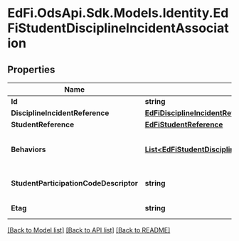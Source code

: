 # EdFi.OdsApi.Sdk.Models.Identity.EdFiStudentDisciplineIncidentAssociation
## Properties

Name | Type | Description | Notes
------------ | ------------- | ------------- | -------------
**Id** | **string** |  | [optional] 
**DisciplineIncidentReference** | [**EdFiDisciplineIncidentReference**](EdFiDisciplineIncidentReference.md) |  | 
**StudentReference** | [**EdFiStudentReference**](EdFiStudentReference.md) |  | 
**Behaviors** | [**List&lt;EdFiStudentDisciplineIncidentAssociationBehavior&gt;**](EdFiStudentDisciplineIncidentAssociationBehavior.md) | An unordered collection of studentDisciplineIncidentAssociationBehaviors. Describes behavior by category and provides a detailed description. | [optional] 
**StudentParticipationCodeDescriptor** | **string** | The role or type of participation of a student in a discipline incident;         for example:         Victim         Perpetrator         Witness         Reporter. | 
**Etag** | **string** | A unique system-generated value that identifies the version of the resource. | [optional] 

[[Back to Model list]](../README.md#documentation-for-models) [[Back to API list]](../README.md#documentation-for-api-endpoints) [[Back to README]](../README.md)

